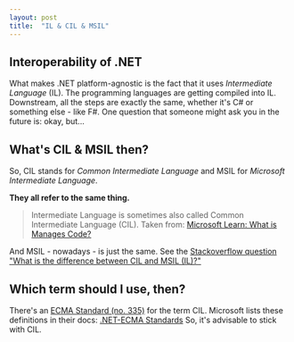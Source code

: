 ```yaml
---
layout: post
title:  "IL & CIL & MSIL"
---
```


## Interoperability of .NET
What makes .NET platform-agnostic is the fact that it uses _Intermediate Language_ (IL). The programming languages are getting compiled into IL. Downstream, all the steps are exactly the same, whether it's C# or something else - like F#.
One question that someone might ask you in the future is: okay, but... 
## What's CIL & MSIL then?
So, CIL stands for _Common Intermediate Language_ and MSIL for _Microsoft Intermediate Language_. 

**They all refer to the same thing.**

> Intermediate Language is sometimes also called Common Intermediate Language (CIL). 
Taken from: [Microsoft Learn: What is Manages Code?](https://learn.microsoft.com/en-us/dotnet/standard/managed-code) 

And MSIL - nowadays - is just the same. See the [Stackoverflow question "What is the difference between CIL and MSIL (IL)?"](https://stackoverflow.com/questions/293800/what-is-the-difference-between-cil-and-msil-il) 

## Which term should I use, then?
There's an [ECMA Standard (no. 335)](https://ecma-international.org/publications-and-standards/standards/ecma-335/) for the term CIL. Microsoft lists these definitions in their docs: [.NET-ECMA Standards](https://learn.microsoft.com/en-us/dotnet/fundamentals/standards) So, it's advisable to stick with CIL.

